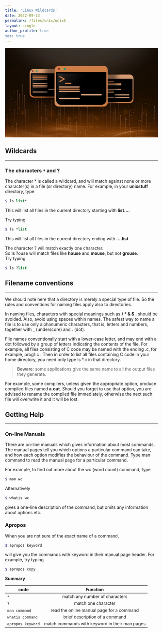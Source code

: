 ```yaml
---
title: 'Linux Wildcards'
date: 2022-09-23
permalink: /files/unix/unix5
layout: single
author_profile: true
toc: true
---
```


![Unix files sytem](/images/unix/Putorius-Feature-Default.jpg)

## Wildcards
---
### The characters `*` and ?

The character * is called a wildcard, and will match against none or more character(s) in a file (or directory) name. For example, in your **unixstuff** directory, type

```scss
$ ls list*
```
This will list all files in the current directory starting with **list....**

Try typing
```scss
$ ls *list
```
This will list all files in the current directory ending with **....list**

The character ? will match exactly one character.  
So ls ?ouse will match files like **house** and **mouse**, but not **grouse**.  
Try typing
```scss
$ ls ?list
```
## Filename conventions
------------------------

We should note here that a directory is merely a special type of file. So the rules and conventions for naming files apply also to directories.

In naming files, characters with special meanings such as **/ \* & $** , should be avoided. Also, avoid using spaces within names. The safest way to name a file is to use only alphanumeric characters, that is, letters and numbers, together with _ (underscore) and . (dot).

File names conventionally start with a lower-case letter, and may end with a dot followed by a group of letters indicating the contents of the file. For example, all files consisting of C code may be named with the ending .c, for example, prog1.c . Then in order to list all files containing C code in your home directory, you need only type ls *.c in that directory.

> **Beware**: some applications give the same name to all the output files they generate.  
  
For example, some compilers, unless given the appropriate option, produce compiled files named **a.out**. Should you forget to use that option, you are advised to rename the compiled file immediately, otherwise the next such file will overwrite it and it will be lost.


## Getting Help
---

### On-line Manuals

There are on-line manuals which gives information about most commands. The manual pages tell you which options a particular command can take, and how each option modifies the behaviour of the command. Type man command to read the manual page for a particular command.

For example, to find out more about the wc (word count) command, type
```scss
$ man wc
```
Alternatively
```scss
$ whatis wc
```
gives a one-line description of the command, but omits any information about options etc.

### Apropos

When you are not sure of the exact name of a command,
```scss
$ apropos keyword
```
will give you the commands with keyword in their manual page header. For example, try typing
```scss
$ apropos copy
```

<b>Summary </b>

| code           | Function                            |
| -------------  | :------------------------------:    |
| `*` | match any number of characters |
| `?` | match one character |
| `man command` | read the online manual page for a command |
| `whatis command` | brief description of a command |
| `apropos keyword` | match commands with keyword in their man pages |
